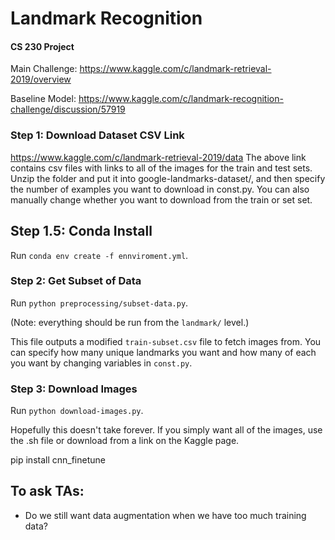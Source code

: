 # Landmark Recognition
#### CS 230 Project

Main Challenge:
https://www.kaggle.com/c/landmark-retrieval-2019/overview

Baseline Model:
https://www.kaggle.com/c/landmark-recognition-challenge/discussion/57919

### Step 1: Download Dataset CSV Link
https://www.kaggle.com/c/landmark-retrieval-2019/data
The above link contains csv files with links to all of the images for the train and test sets. Unzip the folder and put it into google-landmarks-dataset/, and then specify the number of examples you want to download in const.py. You can also manually change whether you want to download from the train or set set.

## Step 1.5: Conda Install
Run ``` conda env create -f ennviroment.yml ```.

### Step 2: Get Subset of Data
Run ``` python preprocessing/subset-data.py ```.

(Note: everything should be run from the ```landmark/``` level.)

This file outputs a modified ```train-subset.csv``` file to fetch images from. You can specify how many unique landmarks you want and how many of each you want by changing variables in ```const.py```.

### Step 3: Download Images
Run ``` python download-images.py ```.

Hopefully this doesn't take forever. If you simply want all of the images, use the .sh file or download from a link on the Kaggle page.


pip install cnn_finetune

## To ask TAs:
- Do we still want data augmentation when we have too much training data?


